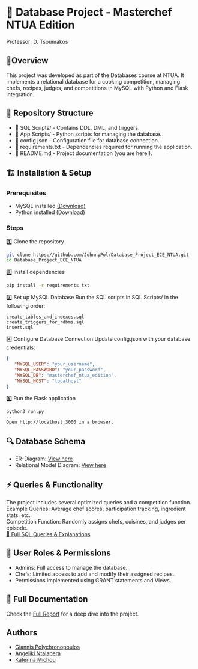 # 📌 Database Project - Masterchef NTUA Edition
Professor: D. Tsoumakos   <br>

## 📝Overview
This project was developed as part of the Databases course at NTUA. It implements a relational database for a cooking competition, managing chefs, recipes, judges, and competitions in MySQL with Python and Flask integration.

## 📂 Repository Structure
- 📁 SQL Scripts/ - Contains DDL, DML, and triggers.
- 📁 App Scripts/ - Python scripts for managing the database.
- 📄 config.json - Configuration file for database connection.
- 📄 requirements.txt - Dependencies required for running the application.
- 📄 README.md - Project documentation (you are here!).

## 🏗️ Installation & Setup
### Prerequisites
- MySQL installed [(Download)](https://dev.mysql.com/downloads/installer/)
- Python installed [(Download)](https://www.python.org/downloads/)

### Steps
1️⃣ Clone the repository

```sh
git clone https://github.com/JohnnyPol/Database_Project_ECE_NTUA.git
cd Database_Project_ECE_NTUA
```

2️⃣ Install dependencies
```sh
pip install -r requirements.txt
```

3️⃣ Set up MySQL Database
Run the SQL scripts in SQL Scripts/ in the following order:
```
create_tables_and_indexes.sql
create_triggers_for_rdbms.sql
insert.sql
```

4️⃣ Configure Database Connection
Update config.json with your database credentials:
```json
{
   "MYSQL_USER": "your_username",
   "MYSQL_PASSWORD": "your_password",
   "MYSQL_DB": "masterchef_ntua_edition",
   "MYSQL_HOST": "localhost"
}
```
5️⃣ Run the Flask application
```
python3 run.py
...
Open http://localhost:3000 in a browser.
```

## 🔍 Database Schema
- ER-Diagram: [View here](https://github.com/JohnnyPol/Database_Project_ECE_NTUA/blob/main/Diagrams/Entity%20Relationship%20Diagram%20Team%20Whiteboard.png)
- Relational Model Diagram: [View here](https://github.com/JohnnyPol/Database_Project_ECE_NTUA/blob/main/Diagrams/Relational%20Model%20Diagram.png)

## ⚡ Queries & Functionality
The project includes several optimized queries and a competition function.
Example Queries: Average chef scores, participation tracking, ingredient stats, etc. <br>
Competition Function: Randomly assigns chefs, cuisines, and judges per episode. <br>
[📜 Full SQL Queries & Explanations](https://github.com/JohnnyPol/Database_Project_ECE_NTUA/tree/main/SQL%20Scripts)

## 👥 User Roles & Permissions
- Admins: Full access to manage the database.
- Chefs: Limited access to add and modify their assigned recipes.
- Permissions implemented using GRANT statements and Views.

## 📜 Full Documentation
Check the [Full Report](Report.pdf) for a deep dive into the project.

## Authors
- [Giannis Polychronopoulos](https://www.github.com/JohnnyPol)
- [Angeliki Ntalapera](https://github.com/AngelikiNt)
- [Katerina Michou](https://github.com/katemich)
